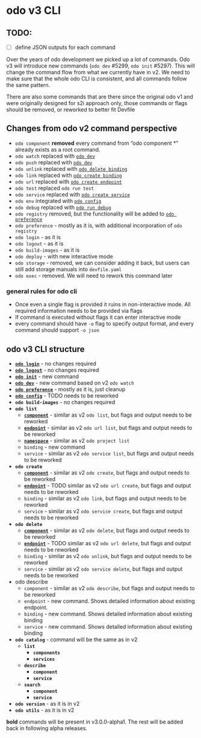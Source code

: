 # odo v3 CLI

## TODO:

- [ ] define JSON outputs for each command


Over the years of odo development we picked up a lot of commands.
Odo v3 will introduce new commands (`odo dev` #5299, `odo init` #5297).
This will change the command flow from what we currently have in v2. We need to make sure that the whole odo CLI is consistent, and all commands follow the same pattern.

There are also some commands that are there since the original odo v1 and were originally designed for s2i approach only, those commands or flags should be removed, or reworked to better fit Devfile

## Changes from odo v2 command perspective


- `odo component` **removed** every command from “odo component *” already exists as a root command.
- `odo watch` replaced with [`odo dev`](odo-v3-cli/odo-dev.md)
- `odo push`  replaced with [`odo dev`](odo-v3-cli/odo-dev.md)
- `odo unlink`  replaced with [`odo delete binding`](odo-v3-cli/odo-delete-binding.md)
- `odo link`  replaced with [`odo create binding`](odo-v3-cli/odo-create-binding.md)
- `odo url`  replaced with [`odo create endpoint`](odo-v3-cli/odo-create-endpoint.md)
- `odo test`  replaced `odo run test`
- `odo service`  replaced with [`odo create service`](odo-v3-cli/odo-create-service.md)
- `odo env` integrated with [`odo config`](odo-v3-cli/odo-config.md)
- `odo debug` replaced with [`odo run debug`](odo-v3-cli/odo-run-debug.md)
- `odo registry` removed, but the functionality will be added to [`odo preference`](odo-v3-cli/odo-preference.md)
- `odo preference` - mostly as it is, with additional incorporation of  `odo registry`
- `odo login` - as it is
- `odo logout` - as it is
- `odo build-images` - as it is
- `odo deploy` - with new interactive mode
- `odo storage` -  removed, we can consider adding it back, but users can still add storage manuals into `devfile.yaml`
- `odo exec` -  removed. We will need to rework this command later


### general rules for odo cli

- Once even a single flag is provided it ruins in non-interactive mode. All required information needs to be provided via flags
- If command is executed without flags it can enter interactive mode
- every command should have `-o` flag to specify output format, and every command should support `-o json`


## odo v3 CLI structure

- **[`odo login`](odo-v3-cli/odo-login-logout.md)** - no changes required
- **[`odo logout`](odo-v3-cli/odo-login-logout.md)** - no changes required
- **[`odo init`](odo-v3-cli/odo-init.md)** - new command
- **[`odo dev`](odo-v3-cli/odo-dev.md)** - new command based on v2 `odo watch`
- **[`odo preference`](odo-v3-cli/odo-preference.md)** - mostly as it is, just cleanup
- **[`odo config`](odo-v3-cli/odo-config.md)** - TODO needs to be reworked
- **`odo build-images`** - no changes required
- **`odo list`**
  - **[`component`](odo-v3-cli/odo-list-component.md)** - similar as v2 `odo list`, but flags and output needs to be reworked
  - **[`endpoint`](odo-v3-cli/odo-list-endpoint.md)** - similar as v2 `odo url list`, but flags and output needs to be reworked
  - **[`namespace`](odo-v3-cli/odo-list-namespace.md)** -  similar as v2 `odo project list`
  - `binding` - new command
  - `service` - similar as v2 `odo service list`, but flags and output needs to be reworked
- **`odo create`**
  - **[`component`](odo-v3-cli/odo-create-component.md)** - similar as v2 `odo create`, but flags and output needs to be reworked
  - **[`endpoint`](odo-v3-cli/odo-create-endpoint.md)** - TODO similar as v2 `odo url create`, but flags and output needs to be reworked
  - `binding` - similar as v2 `odo link`, but flags and output needs to be reworked
  - `service` - similar as v2 `odo service create`, but flags and output needs to be reworked
- **`odo delete`**
  - **[`component`](odo-v3-cli/odo-delete-component.md)** - similar as v2 `odo delete`, but flags and output needs to be reworked
  - **[`endpoint`](odo-v3-cli/odo-delete-endpoint.md)** - TODO similar as v2 `odo url delete`, but flags and output needs to be reworked
  - `binding`  - similar as v2 `odo unlink`, but flags and output needs to be reworked
  - `service` - similar as v2 `odo service delete`, but flags and output needs to be reworked
- odo describe
  - `component` - similar as v2 `odo describe`, but flags and output needs to be reworked
  - `endpoint` - new command. Shows detailed information about existing endpoint.
  - `binding` - new command. Shows detailed information about existing binding
  - `service` - new command.  Shows detailed information about existing binding
- **`odo catalog`** - command will be the same as in v2
  - **`list`**
    - **`components`**
    - **`services`**
  - **`describe`**
    - **`component`**
    - **`service`**
  - **`search`**
    - **`component`**
    - **`service`**
- **`odo version`** - as it is in v2
- **`odo utils`** -  as it is in v2


**bold** commands will be present in v3.0.0-alpha1.
The rest will be added back in following alpha releases.


